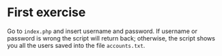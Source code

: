 # First exercise
<!--First exercise of PHP: you can log into a page (you can find usernames and passwords into ```accounts.txt```)-->
Go to ```index.php``` and insert username and password. If username or password is wrong the script will return back; otherwise, the script shows you all the users saved into the file ```accounts.txt```.
